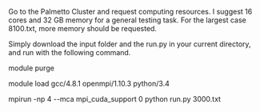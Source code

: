 Go to the Palmetto Cluster and request computing resources. I suggest 16 cores and 32 GB memory for a general testing task. For the largest case 8100.txt, more memory should be requested.

Simply download the input folder and the run.py in your current directory, and run with the following command.

module purge

module load gcc/4.8.1 openmpi/1.10.3 python/3.4

mpirun -np 4 --mca mpi_cuda_support 0 python run.py 3000.txt
